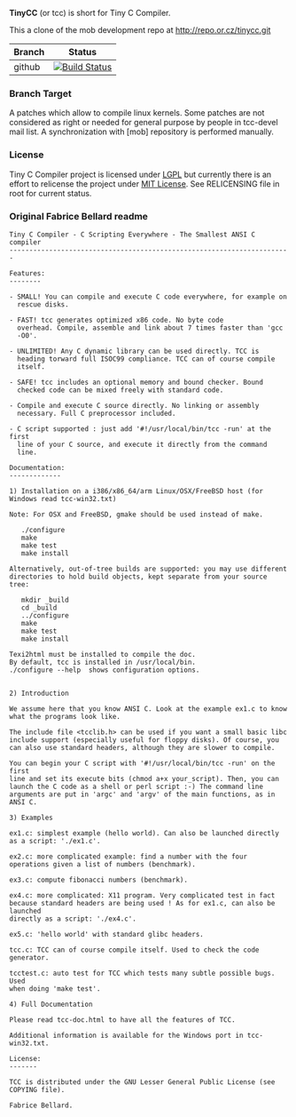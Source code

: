 **TinyCC** (or tcc) is short for Tiny C Compiler.

This a clone of the mob development repo at http://repo.or.cz/tinycc.git

|Branch      |Status   |
|------------|---------|
|github      | [![Build Status](https://travis-ci.org/seyko2/tinycc.svg?branch=github)](https://travis-ci.org/seyko2/tinycc) |

### Branch Target

A patches which allow to compile linux kernels. Some patches are
not considered as right or needed for general purpose by people
in tcc-devel mail list. A synchronization with [mob] repository
is performed manually.

### License

Tiny C Compiler project is licensed under
[LGPL](https://en.wikipedia.org/wiki/GNU_Lesser_General_Public_License)
but currently there is an effort to relicense the project under [MIT
License](https://en.wikipedia.org/wiki/MIT_License). See RELICENSING file
in root for current status.

### Original Fabrice Bellard readme

```
Tiny C Compiler - C Scripting Everywhere - The Smallest ANSI C compiler
-----------------------------------------------------------------------

Features:
--------

- SMALL! You can compile and execute C code everywhere, for example on
  rescue disks.

- FAST! tcc generates optimized x86 code. No byte code
  overhead. Compile, assemble and link about 7 times faster than 'gcc
  -O0'.

- UNLIMITED! Any C dynamic library can be used directly. TCC is
  heading torward full ISOC99 compliance. TCC can of course compile
  itself.

- SAFE! tcc includes an optional memory and bound checker. Bound
  checked code can be mixed freely with standard code.

- Compile and execute C source directly. No linking or assembly
  necessary. Full C preprocessor included. 

- C script supported : just add '#!/usr/local/bin/tcc -run' at the first
  line of your C source, and execute it directly from the command
  line.

Documentation:
-------------

1) Installation on a i386/x86_64/arm Linux/OSX/FreeBSD host (for Windows read tcc-win32.txt)

Note: For OSX and FreeBSD, gmake should be used instead of make.

   ./configure
   make
   make test
   make install

Alternatively, out-of-tree builds are supported: you may use different
directories to hold build objects, kept separate from your source tree:

   mkdir _build
   cd _build
   ../configure
   make
   make test
   make install

Texi2html must be installed to compile the doc. 
By default, tcc is installed in /usr/local/bin.
./configure --help  shows configuration options.


2) Introduction

We assume here that you know ANSI C. Look at the example ex1.c to know
what the programs look like.

The include file <tcclib.h> can be used if you want a small basic libc
include support (especially useful for floppy disks). Of course, you
can also use standard headers, although they are slower to compile.

You can begin your C script with '#!/usr/local/bin/tcc -run' on the first
line and set its execute bits (chmod a+x your_script). Then, you can
launch the C code as a shell or perl script :-) The command line
arguments are put in 'argc' and 'argv' of the main functions, as in
ANSI C.

3) Examples

ex1.c: simplest example (hello world). Can also be launched directly
as a script: './ex1.c'.

ex2.c: more complicated example: find a number with the four
operations given a list of numbers (benchmark).

ex3.c: compute fibonacci numbers (benchmark).

ex4.c: more complicated: X11 program. Very complicated test in fact
because standard headers are being used ! As for ex1.c, can also be launched
directly as a script: './ex4.c'.

ex5.c: 'hello world' with standard glibc headers.

tcc.c: TCC can of course compile itself. Used to check the code
generator.

tcctest.c: auto test for TCC which tests many subtle possible bugs. Used
when doing 'make test'.

4) Full Documentation

Please read tcc-doc.html to have all the features of TCC.

Additional information is available for the Windows port in tcc-win32.txt.

License:
-------

TCC is distributed under the GNU Lesser General Public License (see
COPYING file).

Fabrice Bellard.
```